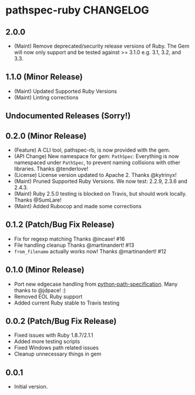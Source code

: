 # pathspec-ruby CHANGELOG

## 2.0.0

- (Maint) Remove deprecated/security release versions of Ruby. The Gem will now only support and be tested against >= 3.1.0 e.g. 3.1, 3.2, and 3.3.

## 1.1.0 (Minor Release)

- (Maint) Updated Supported Ruby Versions
- (Maint) Linting corrections

## Undocumented Releases (Sorry!)

## 0.2.0 (Minor Release)
- (Feature) A CLI tool, pathspec-rb, is now provided with the gem.
- (API Change) New namespace for gem: `PathSpec`: Everything is now namespaced under `PathSpec`, to prevent naming collisions with other libraries. Thanks @tenderlove!
- (License) License version updated to Apache 2. Thanks @kytrinyx!
- (Maint) Pruned Supported Ruby Versions. We now test: 2.2.9, 2.3.6 and 2.4.3.
- (Maint) Ruby 2.5.0 testing is blocked on Travis, but should work locally. Thanks @SumLare!
- (Maint) Added Rubocop and made some corrections

## 0.1.2 (Patch/Bug Fix Release)
- Fix for regexp matching Thanks @incase! #16
- File handling cleanup Thanks @martinandert! #13
- `from_filename` actually works now! Thanks @martinandert! #12

## 0.1.0 (Minor Release)
- Port new edgecase handling from [python-path-specification](https://github.com/cpburnz/python-path-specification/pull/8). Many thanks to @jdpace! :)
- Removed EOL Ruby support
- Added current Ruby stable to Travis testing

## 0.0.2 (Patch/Bug Fix Release)
- Fixed issues with Ruby 1.8.7/2.1.1
- Added more testing scripts
- Fixed Windows path related issues
- Cleanup unnecessary things in gem

## 0.0.1
- Initial version.
